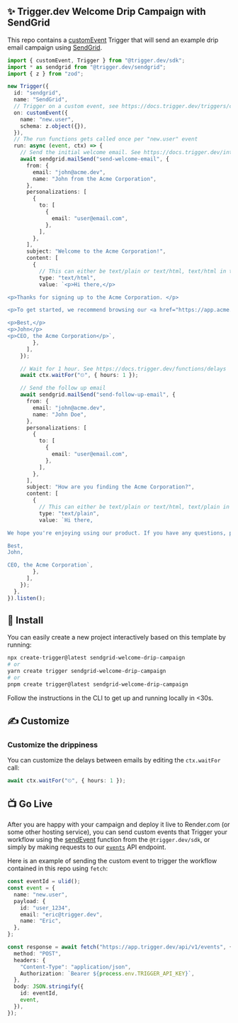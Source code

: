 ## ✨ Trigger.dev Welcome Drip Campaign with SendGrid

This repo contains a [customEvent](https://docs.trigger.dev/triggers/custom-events) Trigger that will send an example drip email campaign using [SendGrid](https://sendgrid.com/).

```ts
import { customEvent, Trigger } from "@trigger.dev/sdk";
import * as sendgrid from "@trigger.dev/sendgrid";
import { z } from "zod";

new Trigger({
  id: "sendgrid",
  name: "SendGrid",
  // Trigger on a custom event, see https://docs.trigger.dev/triggers/custom-events
  on: customEvent({
    name: "new.user",
    schema: z.object({}),
  }),
  // The run functions gets called once per "new.user" event
  run: async (event, ctx) => {
    // Send the initial welcome email. See https://docs.trigger.dev/integrations/apis/sendgrid/actions/mail-send
    await sendgrid.mailSend("send-welcome-email", {
      from: {
        email: "john@acme.dev",
        name: "John from the Acme Corporation",
      },
      personalizations: [
        {
          to: [
            {
              email: "user@email.com",
            },
          ],
        },
      ],
      subject: "Welcome to the Acme Corporation!",
      content: [
        {
          // This can either be text/plain or text/html, text/html in this case
          type: "text/html",
          value: `<p>Hi there,</p>

<p>Thanks for signing up to the Acme Corporation. </p>

<p>To get started, we recommend browsing our <a href="https://app.acme.dev/templates">templates</a>.</p>

<p>Best,</p>
<p>John</p>
<p>CEO, the Acme Corporation</p>`,
        },
      ],
    });

    // Wait for 1 hour. See https://docs.trigger.dev/functions/delays
    await ctx.waitFor("⏲", { hours: 1 });

    // Send the follow up email
    await sendgrid.mailSend("send-follow-up-email", {
      from: {
        email: "john@acme.dev",
        name: "John Doe",
      },
      personalizations: [
        {
          to: [
            {
              email: "user@email.com",
            },
          ],
        },
      ],
      subject: "How are you finding the Acme Corporation?",
      content: [
        {
          // This can either be text/plain or text/html, text/plain in this case
          type: "text/plain",
          value: `Hi there,

We hope you're enjoying using our product. If you have any questions, please get in touch!

Best,
John,

CEO, the Acme Corporation`,
        },
      ],
    });
  },
}).listen();
```

## 🔧 Install

You can easily create a new project interactively based on this template by running:

```sh
npx create-trigger@latest sendgrid-welcome-drip-campaign
# or
yarn create trigger sendgrid-welcome-drip-campaign
# or
pnpm create trigger@latest sendgrid-welcome-drip-campaign
```

Follow the instructions in the CLI to get up and running locally in <30s.

## ✍️ Customize

### Customize the drippiness

You can customize the delays between emails by editing the `ctx.waitFor` call:

```ts
await ctx.waitFor("⏲", { hours: 1 });
```

## 📺 Go Live

After you are happy with your campaign and deploy it live to Render.com (or some other hosting service), you can send custom events that Trigger your workflow using the [sendEvent](https://docs.trigger.dev/reference/send-event) function from the `@trigger.dev/sdk`, or simply by making requests to our [`events`](https://docs.trigger.dev/api-reference/events/sendEvent) API endpoint.

Here is an example of sending the custom event to trigger the workflow contained in this repo using `fetch`:

```ts
const eventId = ulid();
const event = {
  name: "new.user",
  payload: {
    id: "user_1234",
    email: "eric@trigger.dev",
    name: "Eric",
  },
};

const response = await fetch("https://app.trigger.dev/api/v1/events", {
  method: "POST",
  headers: {
    "Content-Type": "application/json",
    Authorization: `Bearer ${process.env.TRIGGER_API_KEY}`,
  },
  body: JSON.stringify({
    id: eventId,
    event,
  }),
});
```
